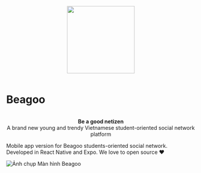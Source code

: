 <p align="center">
  <img src="https://user-images.githubusercontent.com/17230355/180727466-92551bf9-2b39-41d4-bdc8-fdc47321255f.png" width="180" height="180" />
</p>
<div>
<h1 align="center" style="display: inline-block !important">
Beagoo
</h1>

<p align="center"><strong>Be a good netizen</strong><br />
A brand new young and trendy Vietnamese student-oriented social network platform</p>
</div>

Mobile app version for Beagoo students-oriented social network. Developed in React Native and Expo. We love to open source ❤️

![Ảnh chụp Màn hình Beagoo](https://user-images.githubusercontent.com/17230355/180727302-80ebadad-73d8-4c86-8358-bd7ba129a8a9.png)
